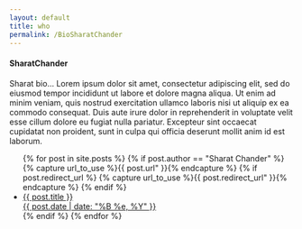 ```yaml
---
layout: default
title: who
permalink: /BioSharatChander
---
```


<h4>SharatChander</h4>

<div>Sharat bio... Lorem ipsum dolor sit amet, consectetur adipiscing elit, sed do eiusmod tempor incididunt ut labore et dolore magna aliqua. Ut enim ad minim veniam, quis nostrud exercitation ullamco laboris nisi ut aliquip ex ea commodo consequat. Duis aute irure dolor in reprehenderit in voluptate velit esse cillum dolore eu fugiat nulla pariatur. Excepteur sint occaecat cupidatat non proident, sunt in culpa qui officia deserunt mollit anim id est laborum.</div>


  <ul>	  
  {% for post in site.posts %}
  {% if post.author == "Sharat Chander" %}
	{% capture url_to_use %}{{ post.url" }}{% endcapture %}
        {% if post.redirect_url %}
           {% capture url_to_use %}{{ post.redirect_url" }}{% endcapture %}
        {% endif %}
	<li><a href="{{ site.baseurl }} {{ url_to_use }}">{{ post.title }}
	    <div class="date">{{ post.date | date: "%B %e, %Y" }}</div></a>
	</li>
  {% endif %}
  {% endfor %}
  </ul>
